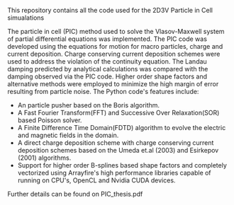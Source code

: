 This repository contains all the code used for the 2D3V Particle in Cell simualations


The particle in cell (PIC) method used to solve the Vlasov-Maxwell system of partial differential equations was implemented. The PIC code was developed using the equations for motion for macro particles, charge and current deposition. Charge conserving current deposition schemes were used to address the violation of the continuity equation. The Landau damping predicted by analytical calculations was compared with the damping observed via the PIC code. Higher order shape factors and alternative methods were employed to minimize the high margin of error resulting from particle noise. The Python code's features include: 
* An particle pusher based on the Boris algorithm.
* A Fast Fourier Transform(FFT) and Successive Over Relaxation(SOR) based Poisson solver.
* A Finite Difference Time Domain(FDTD) algorithm to evolve the electric and magnetic fields in the domain.
* A direct charge deposition scheme with charge conserving current deposition schemes based on the Umeda et.al (2003) and Esirkepov (2001) algorithms.
* Support for higher order B-splines based shape factors and completely vectorized using Arrayfire's high performance libraries capable of running on CPU's, OpenCL and Nvidia CUDA devices.


Further details can be found on PIC_thesis.pdf
